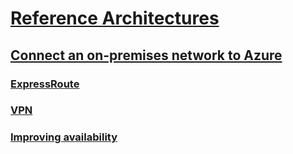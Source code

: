 # [Reference Architectures](../index.md)
## [Connect an on-premises network to Azure](index.md)
### [ExpressRoute](expressroute.md)
### [VPN](vpn.md)
### [Improving availability](expressroute-vpn-failover.md)
